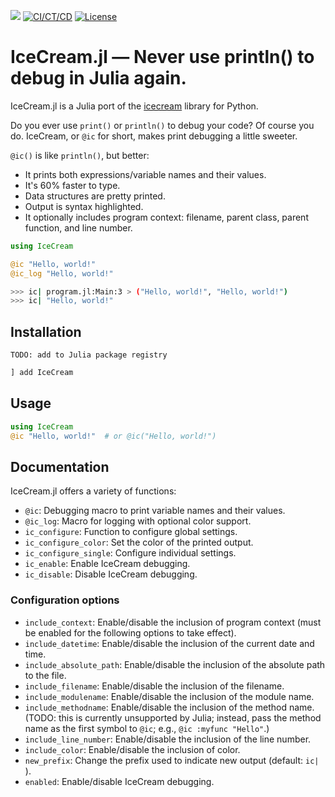 [pkgeval-img]: https://juliaci.github.io/NanosoldierReports/pkgeval_badges/P/IceCream.svg
[pkgeval-url]: https://juliaci.github.io/NanosoldierReports/pkgeval_badges/report.html

[![][pkgeval-img]][pkgeval-url]
[![CI/CT/CD](https://github.com/danielathome19/IceCream.jl/actions/workflows/julia_push.yml/badge.svg)](https://github.com/danielathome19/IceCream.jl/actions/workflows/julia_push.yml)
[![License](https://img.shields.io/github/license/danielathome19/IceCream.jl.svg)](https://github.com/danielathome19/IceCream.jl/blob/master/LICENSE.md)

# IceCream.jl — Never use println() to debug in Julia again.

IceCream.jl is a Julia port of the [icecream](https://github.com/gruns/icecream) library for Python.

Do you ever use `print()` or `println()` to debug your code? Of course you do. IceCream, or `@ic` for short, makes print debugging a little sweeter.

`@ic()` is like `println()`, but better:

* It prints both expressions/variable names and their values.
* It's 60% faster to type.
* Data structures are pretty printed.
* Output is syntax highlighted.
* It optionally includes program context: filename, parent class, parent function, and line number.

```julia
using IceCream

@ic "Hello, world!"
@ic_log "Hello, world!"
```

```sh
>>> ic| program.jl:Main:3 > ("Hello, world!", "Hello, world!")
>>> ic| "Hello, world!"
```

## Installation

`TODO: add to Julia package registry`

```julia
] add IceCream
```

## Usage

```julia
using IceCream
@ic "Hello, world!"  # or @ic("Hello, world!")
```

## Documentation

IceCream.jl offers a variety of functions:

* `@ic`: Debugging macro to print variable names and their values.
* `@ic_log`: Macro for logging with optional color support.
* `ic_configure`: Function to configure global settings.
* `ic_configure_color`: Set the color of the printed output.
* `ic_configure_single`: Configure individual settings.
* `ic_enable`: Enable IceCream debugging.
* `ic_disable`: Disable IceCream debugging.

### Configuration options

* `include_context`: Enable/disable the inclusion of program context (must be enabled for the following options to take effect).
* `include_datetime`: Enable/disable the inclusion of the current date and time.
* `include_absolute_path`: Enable/disable the inclusion of the absolute path to the file.
* `include_filename`: Enable/disable the inclusion of the filename.
* `include_modulename`: Enable/disable the inclusion of the module name.
* `include_methodname`: Enable/disable the inclusion of the method name.  (TODO: this is currently unsupported by Julia; instead, pass the method name as the first symbol to `@ic`; e.g., `@ic :myfunc "Hello"`.)
* `include_line_number`: Enable/disable the inclusion of the line number.
* `include_color`: Enable/disable the inclusion of color.
* `new_prefix`: Change the prefix used to indicate new output (default: `ic| `).
* `enabled`: Enable/disable IceCream debugging.
